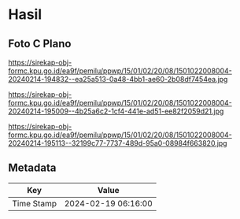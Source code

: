# Hasil

## Foto C Plano

https://sirekap-obj-formc.kpu.go.id/ea9f/pemilu/ppwp/15/01/02/20/08/1501022008004-20240214-194832--ea25a513-0a48-4bb1-ae60-2b08df7454ea.jpg

https://sirekap-obj-formc.kpu.go.id/ea9f/pemilu/ppwp/15/01/02/20/08/1501022008004-20240214-195009--4b25a6c2-1cf4-441e-ad51-ee82f2059d21.jpg

https://sirekap-obj-formc.kpu.go.id/ea9f/pemilu/ppwp/15/01/02/20/08/1501022008004-20240214-195113--32199c77-7737-489d-95a0-08984f663820.jpg


## Metadata

| Key        | Value               |
| ---------- | ------------------- |
| Time Stamp | 2024-02-19 06:16:00 |




